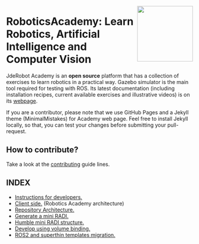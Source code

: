 <a href="https://jderobot.github.io/"><img src="./img/logo.gif" width="150" align="right" /></a>

# RoboticsAcademy: Learn Robotics, Artificial Intelligence and Computer Vision

JdeRobot Academy is an **open source**  platform that has a collection of exercises to learn robotics in a practical way. Gazebo simulator is the main tool required for testing with ROS. Its latest documentation (including installation recipes, current available exercises and illustrative videos) is on its <a href="https://jderobot.github.io/RoboticsAcademy">webpage</a>.

If you are a contributor, please note that we use GitHub Pages and a Jekyll theme (MinimalMistakes) for Academy web page. Feel free to install Jekyll locally, so that, you can test your changes before submitting your pull-request.

## How to contribute?

Take a look at the [contributing](CONTRIBUTING.md) guide lines.



## INDEX
- [Instructions for developers.][]
- [Client side.][] (Robotics Academy architecture)
- [Repository Architecture.][]
- [Generate a mini RADI.][]
- [Humble mini RADI structure.][]
- [Develop using volume binding.][]
- [ROS2 and superthin templates migration.][]

[Instructions for developers.]: ./docs/InstructionsForDevelopers.md
[Client side.]: ./docs/clientside.md
[Repository Architecture.]: ./docs/RepositoryArchitecture.md
[Generate a mini RADI.]: ./docs/generate_a_mini_radi.md
[Humble mini RADI structure.]: ./scripts/mini_RADI/README.md
[Develop using volume binding.]: ./docs/develop_binding_volumes.md
[ROS2 and superthin templates migration.]: ./docs/exercise-status.md
